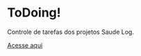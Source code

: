 # ToDoing!

Controle de tarefas dos projetos Saude Log.

[Acesse aqui](https://maxwilliamjf.github.io/todoing)
